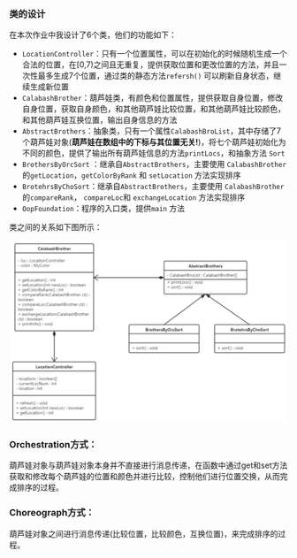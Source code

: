 ### 类的设计

在本次作业中我设计了6个类，他们的功能如下：

- `LocationController`：只有一个位置属性，可以在初始化的时候随机生成一个合法的位置，在[0,7)之间且无重复，提供获取位置和更改位置的方法，并且一次性最多生成7个位置，通过类的静态方法`refersh()` 可以刷新自身状态，继续生成新位置
- `CalabashBrother`：葫芦娃类，有颜色和位置属性，提供获取自身位置，修改自身位置，获取自身颜色，和其他葫芦娃比较位置，和其他葫芦娃比较颜色，和其他葫芦娃互换位置，输出自身信息的方法
- `AbstractBrothers`：抽象类，只有一个属性`CalabashBroList`，其中存储了7个葫芦娃对象(**葫芦娃在数组中的下标与其位置无关!**)，将七个葫芦娃初始化为不同的颜色，提供了输出所有葫芦娃信息的方法`printLocs`，和抽象方法 `Sort`
- `BrothersByOrcSort` ：继承自`AbstractBrothers`，主要使用 `CalabashBrother`的`getLocation`，`getColorByRank` 和 `setLocation` 方法实现排序
-  `BrotehrsByChoSort`：继承自`AbstractBrothers`，主要使用 `CalabashBrother`的`compareRank`， `compareLoc`和 `exchangeLocation`  方法实现排序
- `OopFoundation`：程序的入口类，提供`main` 方法

类之间的关系如下图所示：

![UML_ClassDiagram](../UML_ClassDiagram.png)

### Orchestration方式：

葫芦娃对象与葫芦娃对象本身并不直接进行消息传递，在函数中通过get和set方法获取和修改每个葫芦娃的位置和颜色并进行比较，控制他们进行位置交换，从而完成排序的过程。

### Choreograph方式：

葫芦娃对象之间进行消息传递(比较位置，比较颜色，互换位置)，来完成排序的过程。

